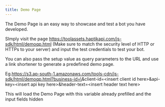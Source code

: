 ```yaml
---
title: Demo Page
---
```


The Demo Page is an easy way to showcase and test a bot you have developed.

SImply visit the page https://toolassets.haptikapi.com/js-sdk/html/demoqp.html (Make sure to match the security level of HTTP or HTTPs to your server) and input the test credentials to test your bot.

You can also pass the setup value as query parameters to the URL and use a link shortener to generate a predefined demo page.

Eg.https://s3.ap-south-1.amazonaws.com/tools-cdn/js-sdk/html/demoqp.html?business-id=\<insert business id here>&client-id=\<insert client id here>&api-key=\<insert api key here>&header-text=\<insert header text here>

This will load the Demo Page with this variable already prefilled and the input fields hidden
